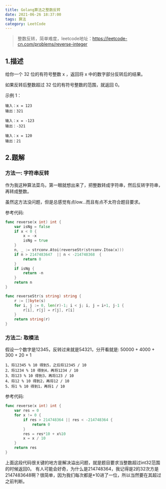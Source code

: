 ```yaml
---
title: Golang算法之整数反转
date: 2021-06-26 18:37:00
tags: 算法
category: LeetCode
---
```

> 整数反转，简单难度，leetcode地址：https://leetcode-cn.com/problems/reverse-integer

## 1.描述
给你一个 32 位的有符号整数 x ，返回将 x 中的数字部分反转后的结果。

如果反转后整数超过 32 位的有符号整数的范围，就返回 0。

示例 1：

```
输入：x = 123
输出：321

输入：x = -123
输出：-321

输入：x = 120
输出：21
```
<!--more-->
## 2.题解

### 方法一: 字符串反转
作为我这种算法菜鸟，第一眼就想出来了，把整数转成字符串，然后反转字符串，再转成整数。

虽然这方法没问题，但是总感觉有点low...而且有点不太符合题目要求。

参考代码:

```go
func reverse(x int) int {
    var isNg = false
    if x < 0 {
        x = -x
        isNg = true
    }
    n, _ := strconv.Atoi(reverseStr(strconv.Itoa(x)))
    if n > 2147483647  || n < -214748368  {
        return 0
    }
    if isNg {
        return -n
    }
    return n
}

func reverseStr(s string) string {
    r := []byte(s)
    for i, j := 0, len(r)-1; i < j; i, j = i+1, j-1 {
        r[i], r[j] = r[j], r[i]
    }
    return string(r)
}
```

### 方法二: 取模法
假设一个数字是12345，反转过来就是54321，分开看就是: 50000 + 4000 + 300 + 20 + 1
```
1、将12345 % 10 得到5，之后将12345 / 10
2、将1234 % 10 得到4，再将1234 / 10
3、将123 % 10 得到3，再将123 / 10
4、将12 % 10 得到2，再将12 / 10
5、将1 % 10 得到1，再将1 / 10
```
参考代码:
```go
func reverse(x int) int {
    var res = 0
    for x != 0 {
        if res > 214748364 || res < -214748364 {
            return 0
        }
        res = res*10 + x%10
        x = x / 10
    }
    return res
}
```
上面这段代码很关键的地方是解决溢出问题，就是题目要求当整数超过int32范围的时候返回0。
有人可能会好奇，为什么是214748364，我记得是2的32次方是2147483648啊？很简单，因为我们每次都是*10进了一位，所以当然要在其超过之前判断。
